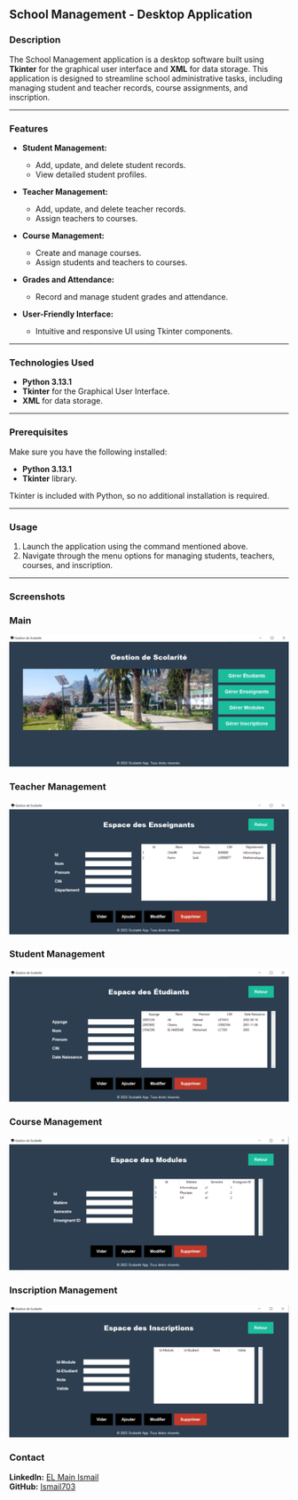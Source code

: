 ## **School Management - Desktop Application**  

### **Description**  
The School Management application is a desktop software built using **Tkinter** for the graphical user interface and **XML** for data storage. This application is designed to streamline school administrative tasks, including managing student and teacher records, course assignments, and inscription.  

---

### **Features**  
- **Student Management:**  
  - Add, update, and delete student records.  
  - View detailed student profiles.  

- **Teacher Management:**  
  - Add, update, and delete teacher records.  
  - Assign teachers to courses.  

- **Course Management:**  
  - Create and manage courses.  
  - Assign students and teachers to courses.  

- **Grades and Attendance:**  
  - Record and manage student grades and attendance.   

- **User-Friendly Interface:**  
  - Intuitive and responsive UI using Tkinter components.  

---

### **Technologies Used**  
- **Python 3.13.1**  
- **Tkinter** for the Graphical User Interface.  
- **XML** for data storage.  

---

### **Prerequisites**  
Make sure you have the following installed:  
- **Python 3.13.1**  
- **Tkinter** library.  

Tkinter is included with Python, so no additional installation is required.  

---

### **Usage**  
1. Launch the application using the command mentioned above.  
2. Navigate through the menu options for managing students, teachers, courses, and inscription.  

---

### **Screenshots**  
### Main
![Teacher Management](images/main.png)

### Teacher Management
![Teacher Management](images/enseignant_view.png)

### Student Management
![Student Management](images/etudiant_view.png)

### Course Management
![Course Management](images/course_view.png)

### Inscription Management
![Inscription Management](images/inscription_view.png)

### **Contact**  
**LinkedIn:** [EL Main Ismail](https://www.linkedin.com/in/ismail-el-main-4823502a4/)  
**GitHub:** [Ismail703](https://github.com/ismail703)
